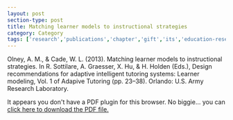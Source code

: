 ```yaml
---
layout: post
section-type: post
title: Matching learner models to instructional strategies
category: Category
tags: ['research','publications','chapter','gift','its','education-research','csal']
---
```

Olney, A. M., & Cade, W. L. (2013). Matching learner models to instructional strategies. In R. Sottilare, A. Graesser, X. Hu, & H. Holden (Eds.), Design recommendations for adaptive intelligent tutoring systems: Learner modeling, Vol. 1 of Adapive Tutoring (pp. 23–38). Orlando: U.S. Army Research Laboratory. 

<object data="https://umdrive.memphis.edu/aolney/public/publications/olney_matchinglearner_2013.pdf" type="application/pdf" width="100%" height="600px">
 
  <p>It appears you don't have a PDF plugin for this browser.
  No biggie... you can <a href="https://umdrive.memphis.edu/aolney/public/publications/olney_matchinglearner_2013.pdf">click here to
  download the PDF file.</a></p>
  
</object>
